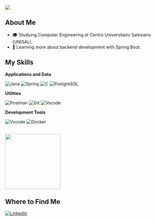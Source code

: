 ![](https://visitcount.itsvg.in/api?id=leandro-nnogueira&icon=0&color=0)

## About Me

- 🎓 Studying Computer Engineering at Centro Universitário Salesiano (UNISAL).
- 🌱 Learning more about backend development with Spring Boot.

## My Skills

**Applications and Data**

![Java](https://img.shields.io/badge/java-%23ED8B00.svg?style=for-the-badge&logo=openjdk&logoColor=white)
![Spring](https://img.shields.io/badge/spring-%236DB33F.svg?style=for-the-badge&logo=spring&logoColor=white)
![C](https://img.shields.io/badge/C-00599C?style=for-the-badge&logo=c&logoColor=white)
![PostgreSQL](https://img.shields.io/badge/PostgreSQL-000?style=for-the-badge&logo=postgresql)

**Utilities**

![Postman](https://img.shields.io/badge/Postman-FF6C37.svg?style=for-the-badge&logo=Postman&logoColor=white)
![Git](https://img.shields.io/badge/GIT-E44C30?style=for-the-badge&logo=git&logoColor=white)
![Vscode](https://img.shields.io/badge/Vscode-007ACC?style=for-the-badge&logo=visual-studio-code&logoColor=white)

**Development Tools**

![Vscode](https://img.shields.io/badge/Vscode-007ACC?style=for-the-badge&logo=visual-studio-code&logoColor=white)
![Docker](https://img.shields.io/badge/Docker-777BB4?style=for-the-badge&logo=php&logoColor=white)

<br/>

<a href="https://github.com/leandro-nnogueira" title="Perfil do Iuri">
  <img height="180em" src="https://github-readme-stats.vercel.app/api?username=leandro-nnogueira&theme=dracula&show_icons=true" />
</a>

## Where to Find Me

[![LinkedIn](https://img.shields.io/badge/LinkedIn-0077B5?style=for-the-badge&logo=linkedin&logoColor=white)](https://www.linkedin.com/in/leandro-nnogueira/)
